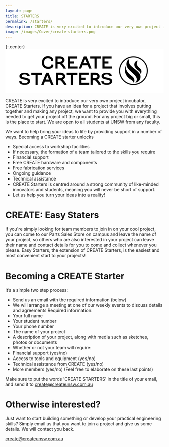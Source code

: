 ```yaml
---
layout: page
title: STARTERS
permalink: /starters/
description: CREATE is very excited to introduce our very own project incubator, CREATE Starters. If you have an idea for a project that involves putting together and making any project, we want to provide you with everything needed to get your project off the ground.
image: /images/Cover/create-starters.png
---
```


{:.center}
![CREATE Starters](/images/Cover/create-starters.png)

CREATE is very excited to introduce our very own project incubator, CREATE Starters. If you have an idea for a project that involves putting together and making any project, we want to provide you with everything needed to get your project off the ground. For any project big or small, this is the place to start. We are open to all students at UNSW from any faculty.

We want to help bring your ideas to life by providing support in a number of ways. Becoming a CREATE starter unlocks
+ Special access to workshop facilities
+ If necessary, the formation of a team tailored to the skills you require
+ Financial support
+ Free CREATE hardware and components
+ Free fabrication services
+ Ongoing guidance
+ Technical assistance
+ CREATE Starters is centred around a strong community of like-minded innovators and students, meaning you will never be short of support.
+ Let us help you turn your ideas into a reality!

# CREATE: Easy Staters
If you're simply looking for team members to join in on your cool project, you can come to our Parts Sales Store on campus and leave the name of your project, so others who are also interested in your project can leave their name and contact details for you to come and collect whenever you please. Easy Starters, the extension of CREATE Starters, is the easiest and most convenient start to your projects!

# Becoming a CREATE Starter
It’s a simple two step process:
+ Send us an email with the required information (below)
+ We will arrange a meeting at one of our weekly events to discuss details and agreements
Required information:
+ Your full name
+ Your student number
+ Your phone number
+ The name of your project
+ A description of your project, along with media such as sketches, photos or documents
+ Whether or not your team will require:
+ Financial support (yes/no)
+ Access to tools and equipment (yes/no)
+ Technical assistance from CREATE (yes/no)
+ More members (yes/no)
(Feel free to elaborate on these last points)

Make sure to put the words 'CREATE STARTERS' in the title of your email, and send it to create@createunsw.com.au

# Otherwise interested?
Just want to start building something or develop your practical engineering skills? Simply email us that you want to join a project and give us some details. We will contact you back.

create@createunsw.com.au